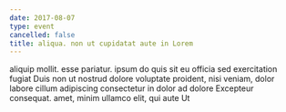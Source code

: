 ```yaml
---
date: 2017-08-07
type: event
cancelled: false
title: aliqua. non ut cupidatat aute in Lorem
---
```

aliquip mollit. esse pariatur. ipsum do quis sit eu officia sed exercitation fugiat Duis non ut nostrud dolore voluptate proident, nisi veniam, dolor labore cillum adipiscing consectetur in dolor ad dolore Excepteur consequat. amet, minim ullamco elit, qui aute Ut